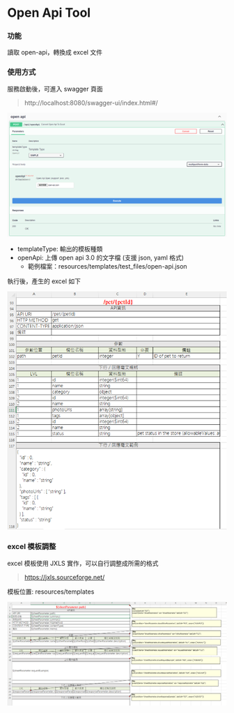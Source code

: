 # Open Api Tool
### 功能
讀取 open-api，轉換成 excel 文件

### 使用方式
服務啟動後，可進入 swagger 頁面
> http://localhost:8080/swagger-ui/index.html#/

<img src="https://github.com/PinXian53/open-api-tool/blob/main/image/swagger.png" alt="image">

- templateType: 輸出的模板種類
- openApi: 上傳 open api 3.0 的文字檔 (支援 json, yaml 格式)
  - 範例檔案：resources/templates/test_files/open-api.json

執行後，產生的 excel 如下

<img src="https://github.com/PinXian53/open-api-tool/blob/main/image/export.png" alt="image">

### excel 模板調整
excel 模板使用 JXLS 實作，可以自行調整成所需的格式
> https://jxls.sourceforge.net/

模板位置: resources/templates

<img src="https://github.com/PinXian53/open-api-tool/blob/main/image/template.png" alt="image">